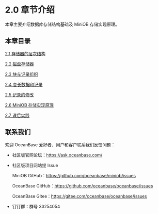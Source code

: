 # 2.0 章节介绍

本章主要介绍数据库存储结构基础及 MiniOB 存储实现原理。

## 本章目录

[2.1 存储器的层次结构](./2.memory-hierarchy.md)

[2.2 磁盘存储器](./3.disk-storage.md)

[2.3 块与记录组织](./4.block-record-organization.md)

[2.4 变长数据和记录](./5.variable-length-data-records.md)

[2.5 记录的修改](./6.modification-records.md)

[2.6 MiniOB 存储实现原理](./7.miniob-storage-implementation.md)

[2.7 课后实践](./6.modification-records.md)

## 联系我们

欢迎 OceanBase 爱好者、用户和客户联系我们反馈问题：

- 社区版官网论坛：<https://ask.oceanbase.com/>

- 社区版项目网站提 Issue

    MiniOB GitHub：<https://github.com/oceanbase/miniob/issues>

    OceanBase GitHub：<https://github.com/oceanbase/oceanbase/issues>

    OceanBase Gitee：<https://gitee.com/oceanbase/oceanbase/issues>

- 钉钉群：群号 33254054
